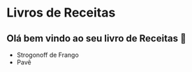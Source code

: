 # Livros de Receitas

## Olá bem vindo ao seu livro de Receitas :wave:
 - Strogonoff de Frango
 - Pavê